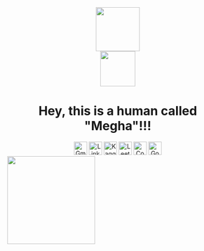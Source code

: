 <div align="center">
  <div id="head">
    <img src="https://media.giphy.com/media/FAFo1M7EC4gRZ4HETH/giphy.gif" width=100>
    <br>
    <img src="https://visitor-badge.glitch.me/badge?page_id=Meghs1424&style=flat-square&color=0088cc" width=80 alt=""/>
    <h1>Hey, this is a human called "Megha"!!!</h1>
  </div>
  <div id="contacts">
    <img src="https://img.shields.io/badge/Gmail-D14836?tyle=flat&logo=gmail&logoColor=white" height=30 alt="Gmail"/>
    <img src="https://img.shields.io/badge/LinkedIn-blue?style=flat&logo=linkedin&logoColor=white" height=30 alt="LinkedIn"/>
    <!--- <img src="https://img.shields.io/badge/Medium-12100E?style=flat&logo=medium&logoColor=white" height=30 alt="Medium"/> --->
    <img src="https://img.shields.io/badge/Kaggle-20BEFF?style=flat&logo=Kaggle&logoColor=white"/ height=30 alt="Kaggle">
    <img src="https://img.shields.io/badge/-LeetCode-FFA116?style=flat&logo=LeetCode&logoColor=black" height=30 alt="Leetcode"/>
    <img src="https://img.shields.io/badge/Codechef-%23B92B27.svg?&style=flat&logo=Codechef&logoColor=white" height=30 alt="Codechef"/>
    <img src="https://img.shields.io/badge/Goodreads-372213?style=flat&logo=goodreads&logoColor=white" height=30 alt="Goodreads"/>
    <!--- <img src="https://img.shields.io/badge/Twitter-1DA1F2?style=flat&logo=twitter&logoColor=white" height=30 alt="Twitter"/>
    <img src="https://img.shields.io/badge/Instagram-E4405F?style=flat&logo=instagram&logoColor=white" height=30 alt="Instagram"/> --->
  </div>
</div>

<div id="main_art">
    <img src="https://media.giphy.com/media/SWoSkN6DxTszqIKEqv/giphy.gif" width=200/>
</div>

<!---
Meghs1424/Meghs1424 is a ✨ special ✨ repository because its `README.md` (this file) appears on your GitHub profile.
You can click the Preview link to take a look at your changes.
--->
